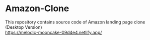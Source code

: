 # Amazon-Clone
This repository contains source code of Amazon landing page clone (Desktop Version) 
<br>
https://melodic-mooncake-09d4e4.netlify.app/
